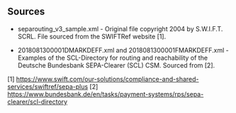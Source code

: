 Sources
-------

  - separouting\_v3\_sample.xml - Original file copyright 2004 by
    S.W.I.F.T. SCRL. File sourced from the SWIFTRef website [1].

  - 2018081300001DMARKDEFF.xml and 2018081300001FMARKDEFF.xml -
    Examples of the SCL-Directory for routing and reachability of the
    Deutsche Bundesbank SEPA-Clearer (SCL) CSM. Sourced from [2].

[1] https://www.swift.com/our-solutions/compliance-and-shared-services/swiftref/sepa-plus
[2] https://www.bundesbank.de/en/tasks/payment-systems/rps/sepa-clearer/scl-directory
